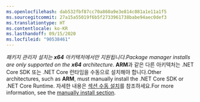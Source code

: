 ```yaml
---
ms.openlocfilehash: dab532fbf87cc70a860a9e3e814c081a1e11a1f5
ms.sourcegitcommit: 27a15a55019f6b5f2733961738babe94aec0def3
ms.translationtype: HT
ms.contentlocale: ko-KR
ms.lasthandoff: 09/15/2020
ms.locfileid: "90538461"
---
```


<span data-ttu-id="e7bd2-101">_패키지 관리자 설치는 **x64** 아키텍처에서만 지원됩니다_.</span><span class="sxs-lookup"><span data-stu-id="e7bd2-101">_Package manager installs are only supported on the **x64** architecture_.</span></span> <span data-ttu-id="e7bd2-102">**ARM**과 같은 다른 아키텍처는 .NET Core SDK 또는 .NET Core 런타임을 수동으로 설치해야 합니다.</span><span class="sxs-lookup"><span data-stu-id="e7bd2-102">Other architectures, such as **ARM**, must manually install the .NET Core SDK or .NET Core Runtime.</span></span> <span data-ttu-id="e7bd2-103">자세한 내용은 [섹션 수동 설치](#manual-install)를 참조하세요.</span><span class="sxs-lookup"><span data-stu-id="e7bd2-103">For more information, see the [manually install section](#manual-install).</span></span>
